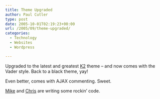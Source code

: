 ```yaml
---
title: Theme Upgraded
author: Paul Cutler
type: post
date: 2005-10-01T02:19:23+00:00
url: /2005/09/theme-upgraded/
categories:
  - Technology
  - Websites
  - Wordpress

---
```

Upgraded to the latest and greatest [K2][1] theme &#8211; and now comes with the Vader style. Back to a black theme, yay!

Even better, comes with AJAX commenting. Sweet.

[Mike][2] and [Chris][3] are writing some rockin&#8217; code.

 [1]: http://binarybonsai.com/wordpress/k2/
 [2]: http://binarybonsai.com/
 [3]: http://chrisjdavis.org/